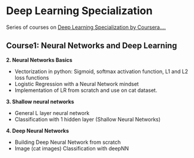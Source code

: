 # Deep Learning Specialization
Series of courses on [Deep Learning Specialization by Coursera](https://www.coursera.org/specializations/deep-learning)[.](https://github.com/jiadaizhao/Advanced-Machine-Learning-Specialization)[.](https://github.com/Kulbear/deep-learning-coursera)[.](https://github.com/HeroKillerEver/coursera-deep-learning)[.](https://github.com/HeroKillerEver/coursera-deep-learning)

## Course1: Neural Networks and Deep Learning

**2. Neural Networks Basics**
  - Vectorization in python: Sigmoid, softmax activation function, L1 and L2 loss functions
  - Logistic Regression with a Neural Network mindset
  - Implementation of LR from scratch and use on cat dataset.

**3. Shallow neural networks**
  - General L layer neural network
  - Classification with 1 hidden layer (Shallow Neural Networks)

**4. Deep Neural Networks**
  - Building Deep Neural Network from scratch
  - Image (cat images) Classification with deepNN
